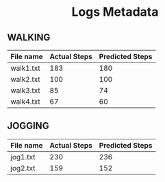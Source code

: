 <div align="center">

# Logs Metadata

</div>

## WALKING
| File name | Actual Steps | Predicted Steps |
|----|----|----|
| walk1.txt |183 | 180  |
walk2.txt | 100 | 100 |
walk3.txt | 85 | 74 |
walk4.txt | 67 | 60 | 

## JOGGING
| File name | Actual Steps | Predicted Steps |
|----|----|----|
|jog1.txt | 230 | 236 |
|jog2.txt | 159 | 152 |